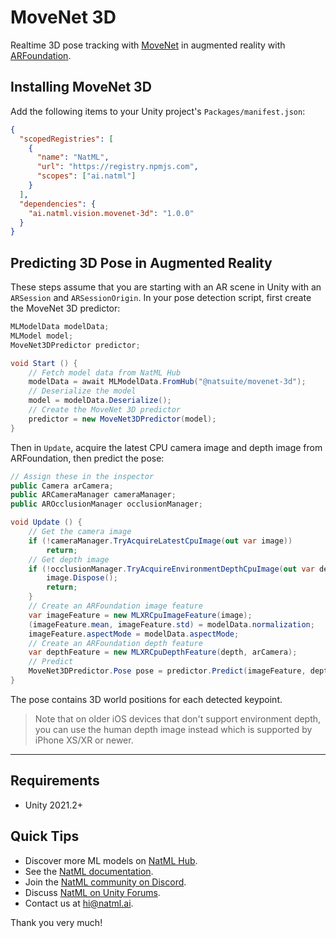 # MoveNet 3D
Realtime 3D pose tracking with [MoveNet](https://blog.tensorflow.org/2021/05/next-generation-pose-detection-with-movenet-and-tensorflowjs.html) in augmented reality with [ARFoundation](https://docs.unity3d.com/Packages/com.unity.xr.arfoundation@4.1/manual/index.html).

## Installing MoveNet 3D
Add the following items to your Unity project's `Packages/manifest.json`:
```json
{
  "scopedRegistries": [
    {
      "name": "NatML",
      "url": "https://registry.npmjs.com",
      "scopes": ["ai.natml"]
    }
  ],
  "dependencies": {
    "ai.natml.vision.movenet-3d": "1.0.0"
  }
}
```

## Predicting 3D Pose in Augmented Reality
These steps assume that you are starting with an AR scene in Unity with an `ARSession` and `ARSessionOrigin`. In your pose detection script, first create the MoveNet 3D predictor:
```csharp
MLModelData modelData;
MLModel model;
MoveNet3DPredictor predictor;

void Start () {
    // Fetch model data from NatML Hub
    modelData = await MLModelData.FromHub("@natsuite/movenet-3d");
    // Deserialize the model
    model = modelData.Deserialize();
    // Create the MoveNet 3D predictor
    predictor = new MoveNet3DPredictor(model);
}
```

Then in `Update`, acquire the latest CPU camera image and depth image from ARFoundation, then predict the pose:
```csharp
// Assign these in the inspector
public Camera arCamera;
public ARCameraManager cameraManager;
public AROcclusionManager occlusionManager;

void Update () {
    // Get the camera image
    if (!cameraManager.TryAcquireLatestCpuImage(out var image))
        return;
    // Get depth image
    if (!occlusionManager.TryAcquireEnvironmentDepthCpuImage(out var depth)) {
        image.Dispose();
        return;
    }
    // Create an ARFoundation image feature
    var imageFeature = new MLXRCpuImageFeature(image);
    (imageFeature.mean, imageFeature.std) = modelData.normalization;
    imageFeature.aspectMode = modelData.aspectMode;
    // Create an ARFoundation depth feature
    var depthFeature = new MLXRCpuDepthFeature(depth, arCamera);
    // Predict
    MoveNet3DPredictor.Pose pose = predictor.Predict(imageFeature, depthFeature);
}
```

The pose contains 3D world positions for each detected keypoint.

> Note that on older iOS devices that don't support environment depth, you can use the human depth image instead which is supported by iPhone XS/XR or newer.

___

## Requirements
- Unity 2021.2+

## Quick Tips
- Discover more ML models on [NatML Hub](https://hub.natml.ai).
- See the [NatML documentation](https://docs.natml.ai/unity).
- Join the [NatML community on Discord](https://hub.natml.ai/community).
- Discuss [NatML on Unity Forums](https://forum.unity.com/threads/open-beta-natml-machine-learning-runtime.1109339/).
- Contact us at [hi@natml.ai](mailto:hi@natml.ai).

Thank you very much!